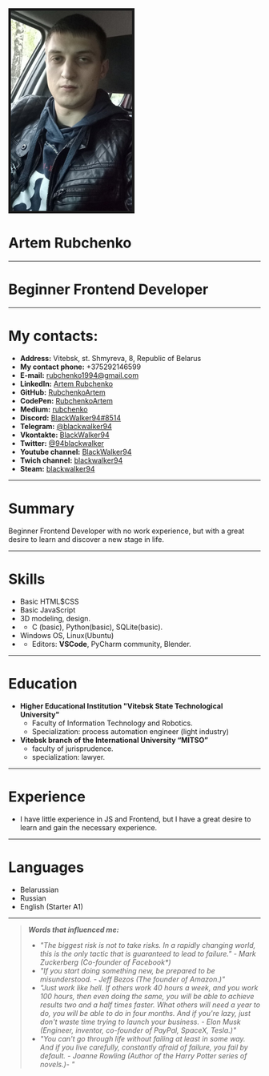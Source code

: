 
<img src="img/DbUrOkwbbbk (1).jpg" height="400px" border="5px solid red" />



# Artem Rubchenko
-----
# Beginner Frontend Developer
-------
# My contacts:

* **Address:** Vitebsk, st. Shmyreva, 8, Republic of Belarus
* **My contact phone:** +375292146599
* **E-mail:** [rubchenko1994@gmail.com](https://mail.google.com/mail/u/0/)
* **LinkedIn:** [Artem Rubchenko](https://www.linkedin.com/in/artem-rubchenko-984b6a169/)
* **GitHub:** [RubchenkoArtem](https://github.com/RubchenkoArtem)
* **CodePen:** [RubchenkoArtem](https://codepen.io/RubchenkoArtem)
* **Medium:** [rubchenko](https://medium.com/@rubchenko1994)
* **Discord:** [BlackWalker94#8514](BlackWalker94#8514)
* **Telegram:** [@blackwalker94](https://t.me/blackwalker94)
* **Vkontakte:** [BlackWalker94](https://vk.com/blackwalker94)
* **Twitter:** [@94blackwalker](https://twitter.com/94Blackwalker)
* **Youtube channel:** [BlackWalker94](https://www.youtube.com/channel/UCkAZEOYHvFxaI_Bz9OodhOg) 
* **Twich channel:** [blackwalker94](https://www.twitch.tv/blackwalker94)
* **Steam:** [blackwalker94](https://steamcommunity.com/profiles/76561198096157874/)

-----

# Summary

 Beginner Frontend Developer with no work experience, but with a great desire to learn and discover a new stage in life.

-------

# Skills

* Basic HTML$CSS 
* Basic JavaScript
* 3D modeling, design.
* * C (basic), Python(basic), SQLite(basic).
* Windows OS, Linux(Ubuntu)
* * Editors: **VSCode**, PyCharm community, Blender.

------

# Education

* **Higher Educational Institution "Vitebsk State Technological University"**
    * Faculty of Information Technology and Robotics.
    * Specialization: process automation engineer (light industry)
* **Vitebsk branch of the International University “MITSO”**
    * faculty of jurisprudence.
    * specialization: lawyer.

-----

# Experience

* I have little experience in JS and Frontend, but I have a great desire to learn and gain the necessary experience.

----

# Languages

- Belarussian
- Russian
- English (Starter A1)
----

> **_Words that influenced me:_**
>* _"The biggest risk is not to take risks. In a rapidly changing world, this is the only tactic that is guaranteed to lead to failure." - Mark Zuckerberg (Co-founder of Facebook*)_ 
>* _"If you start doing something new, be prepared to be misunderstood. - Jeff Bezos (The founder of Amazon.)"_
>* _"Just work like hell. If others work 40 hours a week, and you work 100 hours, then even doing the same, you will be able to achieve results two and a half times faster. What others will need a year to do, you will be able to do in four months. And if you're lazy, just don't waste time trying to launch your business. - Elon Musk (Engineer, inventor, co-founder of PayPal, SpaceX, Tesla.)"_
>* _"You can't go through life without failing at least in some way. And if you live carefully, constantly afraid of failure, you fail by default. - Joanne Rowling (Author of the Harry Potter series of novels.)- "_


